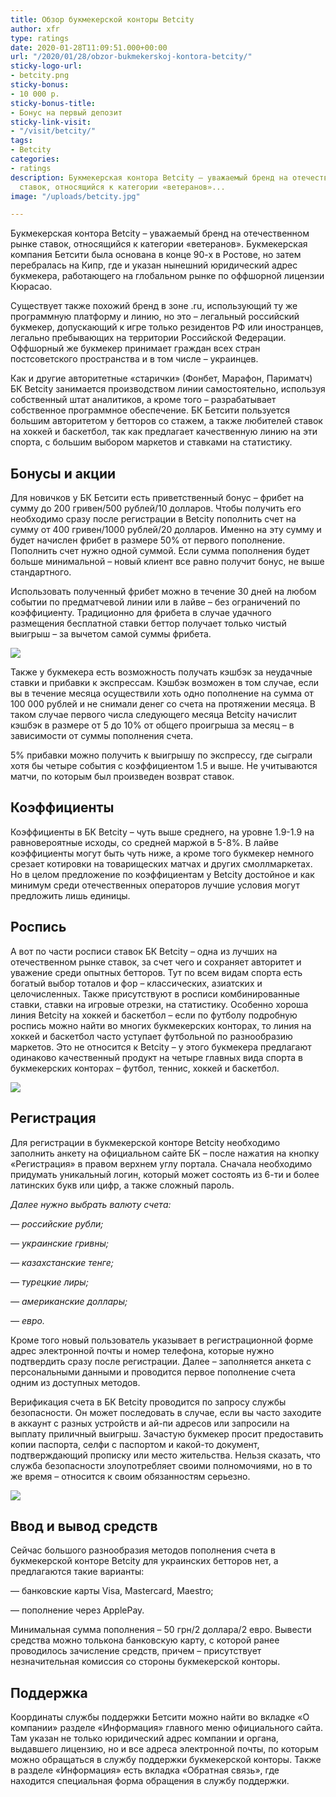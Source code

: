 ```yaml
---
title: Обзор букмекерской конторы Betcity
author: xfr
type: ratings
date: 2020-01-28T11:09:51.000+00:00
url: "/2020/01/28/obzor-bukmekerskoj-kontora-betcity/"
sticky-logo-url:
- betcity.png
sticky-bonus:
- 10 000 р.
sticky-bonus-title:
- Бонус на первый депозит
sticky-link-visit:
- "/visit/betcity/"
tags:
- Betcity
categories:
- ratings
description: Букмекерская контора Betcity – уважаемый бренд на отечественном рынке
  ставок, относящийся к категории «ветеранов»...
image: "/uploads/betcity.jpg"

---
```

Букмекерская контора Betcity – уважаемый бренд на отечественном рынке ставок, относящийся к категории «ветеранов». Букмекерская компания Бетсити была основана в конце 90-х в Ростове, но затем перебралась на Кипр, где и указан нынешний юридический адрес букмекера, работающего на глобальном рынке по оффшорной лицензии Кюрасао.

Существует также похожий бренд в зоне .ru, использующий ту же программную платформу и линию, но это – легальный российский букмекер, допускающий к игре только резидентов РФ или иностранцев, легально пребывающих на территории Российской Федерации. Оффшорный же букмекер принимает граждан всех стран постсоветского пространства и в том числе – украинцев.

Как и другие авторитетные «старички» (Фонбет, Марафон, Париматч) БК Betcity занимается производством линии самостоятельно, используя собственный штат аналитиков, а кроме того – разрабатывает собственное программное обеспечение. БК Бетсити пользуется большим авторитетом у бетторов со стажем, а также любителей ставок на хоккей и баскетбол, так как предлагает качественную линию на эти спорта, с большим выбором маркетов и ставками на статистику.

## Бонусы и акции

Для новичков у БК Бетсити есть приветственный бонус – фрибет на сумму до 200 гривен/500 рублей/10 долларов. Чтобы получить его необходимо сразу после регистрации в Betcity пополнить счет на сумму от 400 гривен/1000 рублей/20 долларов. Именно на эту сумму и будет начислен фрибет в размере 50% от первого пополнение. Пополнить счет нужно одной суммой. Если сумма пополнения будет больше минимальной – новый клиент все равно получит бонус, не выше стандартного.

Использовать полученный фрибет можно в течение 30 дней на любом событии по предматчевой линии или в лайве – без ограничений по коэффициенту. Традиционно для фрибета в случае удачного размещения бесплатной ставки беттор получает только чистый выигрыш – за вычетом самой суммы фрибета.

![](/uploads/betcity-2.jpg)

Также у букмекера есть возможность получать кэшбэк за неудачные ставки и прибавки к экспрессам. Кэшбэк возможен в том случае, если вы в течение месяца осуществили хоть одно пополнение на сумма от 100 000 рублей и не снимали денег со счета на протяжении месяца. В таком случае первого числа следующего месяца Betcity начислит кэшбэк в размере от 5 до 10% от общего проигрыша за месяц – в зависимости от суммы пополнения счета.

5% прибавки можно получить к выигрышу по экспрессу, где сыграли хотя бы четыре события с коэффициентом 1.5 и выше. Не учитываются матчи, по которым был произведен возврат ставок.

## Коэффициенты

Коэффициенты в БК Betcity – чуть выше среднего, на уровне 1.9-1.9 на равновероятные исходы, со средней маржой в 5-8%. В лайве коэффициенты могут быть чуть ниже, а кроме того букмекер немного срезает котировки на товарищеских матчах и других смоллмаркетах. Но в целом предложение по коэффициентам у Betcity достойное и как минимум среди отечественных операторов лучшие условия могут предложить лишь единицы.

## Роспись

А вот по части росписи ставок БК Betcity – одна из лучших на отечественном рынке ставок, за счет чего и сохраняет авторитет и уважение среди опытных бетторов. Тут по всем видам спорта есть богатый выбор тоталов и фор – классических, азиатских и целочисленных. Также присутствуют в росписи комбинированные ставки, ставки на игровые отрезки, на статистику. Особенно хороша линия Betcity на хоккей и баскетбол – если по футболу подробную роспись можно найти во многих букмекерских конторах, то линия на хоккей и баскетбол часто уступает футбольной по разнообразию маркетов. Это не относится к Betcity – у этого букмекера предлагают одинаково качественный продукт на четыре главных вида спорта в букмекерских конторах – футбол, теннис, хоккей и баскетбол.

![](/uploads/betcity-3.jpg)

## Регистрация

Для регистрации в букмекерской конторе Betcity необходимо заполнить анкету на официальном сайте БК – после нажатия на кнопку «Регистрация» в правом верхнем углу портала. Сначала необходимо придумать уникальный логин, который может состоять из 6-ти и более латинских букв или цифр, а также сложный пароль.

_Далее нужно выбрать валюту счета:_

_— российские рубли;_

_— украинские гривны;_

_— казахстанские тенге;_

_— турецкие лиры;_

_— американские доллары;_

_— евро._

Кроме того новый пользователь указывает в регистрационной форме адрес электронной почты и номер телефона, которые нужно подтвердить сразу после регистрации. Далее – заполняется анкета с персональными данными и проводится первое пополнение счета одним из доступных методов.

Верификация счета в БК Betcity проводится по запросу службы безопасности. Он может последовать в случае, если вы часто заходите в аккаунт с разных устройств и ай-пи адресов или запросили на выплату приличный выигрыш. Зачастую букмекер просит предоставить копии паспорта, селфи с паспортом и какой-то документ, подтверждающий прописку или место жительства. Нельзя сказать, что служба безопасности злоупотребляет своими полномочиями, но в то же время – относится к своим обязанностям серьезно.

![](/uploads/betcity-4.jpg)

## Ввод и вывод средств

Сейчас большого разнообразия методов пополнения счета в букмекерской конторе Betcity для украинских бетторов нет, а предлагаются такие варианты:

— банковские карты Visa, Mastercard, Maestro;

— пополнение через ApplePay.

Минимальная сумма пополнения – 50 грн/2 доллара/2 евро. Вывести средства можно толькона банковскую карту, с которой ранее проводилось зачисление средств, причем – присутствует незначительная комиссия со стороны букмекерской конторы.

## Поддержка

Координаты службы поддержки Бетсити можно найти во вкладке «О компании» разделе «Информация» главного меню официального сайта. Там указан не только юридический адрес компании и органа, выдавшего лицензию, но и все адреса электронной почты, по которым можно обращаться в службу поддержки букмекерской конторы. Также в разделе «Информация» есть вкладка «Обратная связь», где находится специальная форма обращения в службу поддержки.